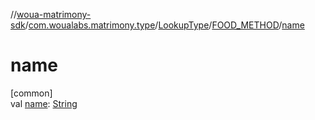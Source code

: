 //[woua-matrimony-sdk](../../../../index.md)/[com.woualabs.matrimony.type](../../index.md)/[LookupType](../index.md)/[FOOD_METHOD](index.md)/[name](name.md)

# name

[common]\
val [name](name.md): [String](https://kotlinlang.org/api/latest/jvm/stdlib/kotlin/-string/index.html)
